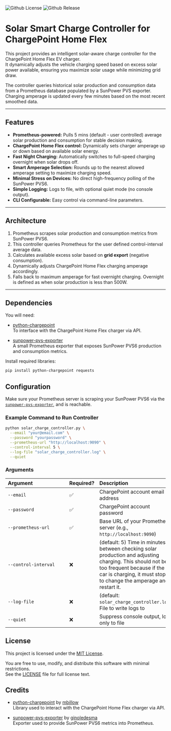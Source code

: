 ![Github License](https://img.shields.io/github/license/dacarson/ChargePoint-SunPower-ChargeManager) ![Github Release](https://img.shields.io/github/v/release/dacarson/ChargePoint-SunPower-ChargeManager?display_name=tag)
# Solar Smart Charge Controller for ChargePoint Home Flex

This project provides an intelligent solar-aware charge controller for the ChargePoint Home Flex EV charger.  
It dynamically adjusts the vehicle charging speed based on excess solar power available, ensuring you maximize solar usage while minimizing grid draw.

The controller queries historical solar production and consumption data from a Prometheus database populated by a SunPower PVS exporter.  
Charging amperage is updated every few minutes based on the most recent smoothed data.

---

## Features

- **Prometheus-powered:** Pulls 5 mins (default - user controlled) average solar production and consumption for stable decision making.
- **ChargePoint Home Flex control:** Dynamically sets charger amperage up or down based on available solar energy.
- **Fast Night Charging:** Automatically switches to full-speed charging overnight when solar drops off.
- **Smart Amperage Selection:** Rounds up to the nearest allowed amperage setting to maximize charging speed.
- **Minimal Stress on Devices:** No direct high-frequency polling of the SunPower PVS6.
- **Simple Logging:** Logs to file, with optional quiet mode (no console output).
- **CLI Configurable:** Easy control via command-line parameters.

---

##  Architecture

1. Prometheus scrapes solar production and consumption metrics from SunPower PVS6.
2. This controller queries Prometheus for the user defined control-interval average data.
3. Calculates available excess solar based on **grid export** (negative consumption).
4. Dynamically adjusts ChargePoint Home Flex charging amperage accordingly.
5. Falls back to maximum amperage for fast overnight charging. Overnight is defined as when solar production is less than 500W.

---

## Dependencies

You will need:

- [python-chargepoint](https://github.com/mbillow/python-chargepoint)  
  To interface with the ChargePoint Home Flex charger via API.
  
- [sunpower-pvs-exporter](https://github.com/ginoledesma/sunpower-pvs-exporter)  
  A small Prometheus exporter that exposes SunPower PVS6 production and consumption metrics.

Install required libraries:

```bash
pip install python-chargepoint requests
```

## Configuration

Make sure your Prometheus server is scraping your SunPower PVS6 via the [`sunpower-pvs-exporter`](https://github.com/ginoledesma/sunpower-pvs-exporter), and is reachable.

### Example Command to Run Controller

```bash
python solar_charge_controller.py \
  --email "your@email.com" \
  --password "yourpassword" \
  --prometheus-url "http://localhost:9090" \
  --control-interval 5 \
  --log-file "solar_charge_controller.log" \
  --quiet
```
### Arguments

| Argument&nbsp;&nbsp;&nbsp;&nbsp;&nbsp;&nbsp;&nbsp;&nbsp;&nbsp;&nbsp;&nbsp;&nbsp;&nbsp;&nbsp;&nbsp;&nbsp;&nbsp;&nbsp;&nbsp;&nbsp;&nbsp;&nbsp;&nbsp; | Required? | Description |
|:---|:---|:---|
| `--email` | ✅ | ChargePoint account email address |
| `--password` | ✅ | ChargePoint account password |
| `--prometheus-url` | ✅ | Base URL of your Prometheus server (e.g., `http://localhost:9090`) |
| `--control-interval` | ❌ | (default: 5) Time in minutes between checking solar production and adjusting charging. This should not be too frequent because if the car is charging, it must stop it to change the amperage and restart it. |
| `--log-file` | ❌ | (default: `solar_charge_controller.log`) File to write logs to |
| `--quiet` | ❌ | Suppress console output, log only to file |

## License

This project is licensed under the [MIT License](LICENSE).

You are free to use, modify, and distribute this software with minimal restrictions.  
See the [LICENSE](LICENSE) file for full license text.

## Credits

- [python-chargepoint](https://github.com/mbillow/python-chargepoint) by [mbillow](https://github.com/mbillow)  
  Library used to interact with the ChargePoint Home Flex charger via API.

- [sunpower-pvs-exporter](https://github.com/ginoledesma/sunpower-pvs-exporter) by [ginoledesma](https://github.com/ginoledesma)  
  Exporter used to provide SunPower PVS6 metrics into Prometheus.

